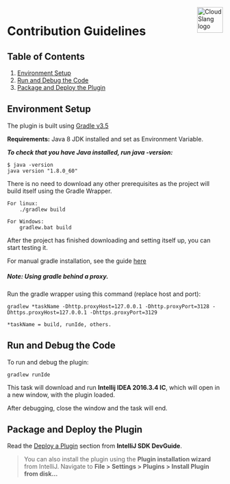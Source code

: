 <a href="http://cloudslang.io/">
    <img src="https://camo.githubusercontent.com/ece898cfb3a9cc55353e7ab5d9014cc314af0234/687474703a2f2f692e696d6775722e636f6d2f696849353630562e706e67" alt="CloudSlang logo" title="CloudSlang" align="right" height="60"/>
</a>

Contribution Guidelines
=======================

## Table of Contents

  1. [Environment Setup](#environment-setup)
  2. [Run and Debug the Code](#run-and-debug-the-code)
  3. [Package and Deploy the Plugin](#package-and-deploy-the-plugin)

<a name="environment-setup"/>

## Environment Setup

The plugin is built using [Gradle v3.5](https://gradle.org/releases)

**Requirements:** Java 8 JDK installed and set as Environment Variable.
   
   ***To check that you have Java installed, run java -version:***
    
    $ java -version
    java version "1.8.0_60"  
   
There is no need to download any other prerequisites as the project will build itself using the Gradle Wrapper.

    For linux:
        ./gradlew build
    
    For Windows:
        gradlew.bat build
        
After the project has finished downloading and setting itself up, you can start testing it.

For manual gradle installation, see the guide [here](https://gradle.org/install#manually)
        
##### Note: Using gradle behind a proxy. 

Run the gradle wrapper using this command (replace host and port):

    gradlew *taskName -Dhttp.proxyHost=127.0.0.1 -Dhttp.proxyPort=3128 -Dhttps.proxyHost=127.0.0.1 -Dhttps.proxyPort=3129

    *taskName = build, runIde, others.

<a name="run-and-debug-the-code"/> 

## Run and Debug the Code

To run and debug the plugin:

    gradlew runIde
    
This task will download and run **Intellij IDEA 2016.3.4 IC**, which will open in a new window, with the plugin loaded. 

After debugging, close the window and the task will end. 

<a name="package-and-deploy-the-plugin"/> 

## Package and Deploy the Plugin

Read the [Deploy a  Plugin](http://www.jetbrains.org/intellij/sdk/docs/basics/getting_started/deploying_plugin.html) section from __IntelliJ SDK DevGuide__.  
> You can also install the plugin using the __Plugin installation wizard__ from IntelliJ. Navigate to __File > Settings > Plugins > Install Plugin from disk...__